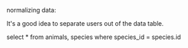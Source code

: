 normalizing data:

It's a good idea to separate users out of the data table.

select * from animals, species
where species_id = species.id